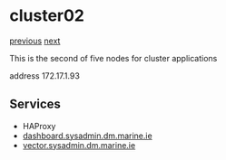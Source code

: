 # cluster02

[previous](../cluster01/) [next](../cluster03/)

This is the second of five nodes for cluster applications

address 172.17.1.93

## Services

  * HAProxy
  * [dashboard.sysadmin.dm.marine.ie](dashboard.sysadmin.dm.marine.ie)
  * [vector.sysadmin.dm.marine.ie](vector.sysadmin.dm.marine.ie)

